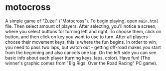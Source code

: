 # motocross
A simple game of "Żużel" ("Motocross").
To begin playing, open `main.html` file. Then select amount of players. After selecting, you'll notice a screen, where you select buttons for turning left and right. To choose them, click on button, and then click on key you want to use to turn. After all players choose their movement keys, this is where the fun begins. In order to win, you need to pass two laps, but watch out - getting off-road makes you start from the beginning and also cancels one lap. On the left side you can see basic info about each player (turning keys, laps, color). Have fun! (The winner's graphic comes from "Big Rigs: Over the Road Racing" PC game).
